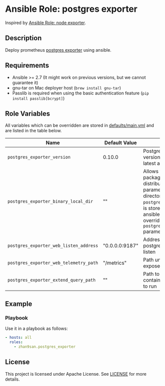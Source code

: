# Ansible Role: postgres exporter

Inspired by [Ansible Role: node exporter](https://github.com/cloudalchemy/ansible-node-exporter).

## Description

Deploy prometheus [postgres exporter](https://github.com/prometheus-community/postgres_exporter) using ansible.

## Requirements

- Ansible >= 2.7 (It might work on previous versions, but we cannot guarantee it)
- gnu-tar on Mac deployer host (`brew install gnu-tar`)
- Passlib is required when using the basic authentication feature (`pip install passlib[bcrypt]`)

## Role Variables

All variables which can be overridden are stored in [defaults/main.yml](defaults/main.yml) and are listed in the table below.

| Name           | Default Value | Description                        |
| -------------- | ------------- | -----------------------------------|
| `postgres_exporter_version` | 0.10.0 | Postgres exporter package version. Also accepts latest as parameter. |
| `postgres_exporter_binary_local_dir` | "" | Allows to use local packages instead of ones distributed on github. As parameter it takes a directory where `postgres_exporter` binary is stored on host on which ansible is ran. This overrides `postgres_exporter_version` parameter |
| `postgres_exporter_web_listen_address` | "0.0.0.0:9187" | Address on which postgres exporter will listen |
| `postgres_exporter_web_telemetry_path` | "/metrics" | Path under which to expose metrics |
| `postgres_exporter_extend_query_path` | "" | Path to a YAML file containing custom queries to run |

## Example

### Playbook

Use it in a playbook as follows:

```yaml
- hosts: all
  roles:
    - zhan9san.postgres_exporter
```

## License

This project is licensed under Apache License. See [LICENSE](/LICENSE) for more details.
